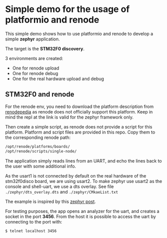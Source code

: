 # Simple demo for the usage of platformio and renode

This simple demo shows how to use platformio and renode to develop a simple **zephyr** application.

The target is the **STM32F0 discovery**.


3 environments are created:
 - One for renode upload
 - One for renode debug
 - One for the real hardware upload and debug



## STM32F0 and renode

For the renode env, you need to download the platform description from [renodepedia](https://zephyr-dashboard.renode.io/stm32f0_disco-hello_world/stm32f0_disco-hello_world.repl) as renode does not officially support this platform. Keep in mind the repl at the link is valid for the zephyr framework only.

Then create a simple script, as renode does not provide a script for this platform. Platform and script files are provided in this repo. Copy them to the corresponding renode path:

```bash
/opt/renode/platforms/boards/
/opt/renode/scripts/single-node/
```

The application simply reads lines from an UART, and echo the lines back to the user with some additional info.

As the usart1 is not connected by default on the real hardware of the stm32f0disco board, we are using usart2. To make zephyr use usart2 as the console and shell-uart, we use a dts overlay. See file `./zephyr/dts_overlay.dts` and `./zephyr/CMkaeList.txt`

The example is inspired by this [zephyr post](https://www.zephyrproject.org/developing-zephyr-rtos-embedded-applications-on-platformio-and-simulating-on-antmicro-renode/).

For testing purposes, the app opens an analyzer for the uart, and creates a socket in the port **3456**. From the host it is possible to access the uart by connecting to the port with:

```bash
$ telnet localhost 3456
```
